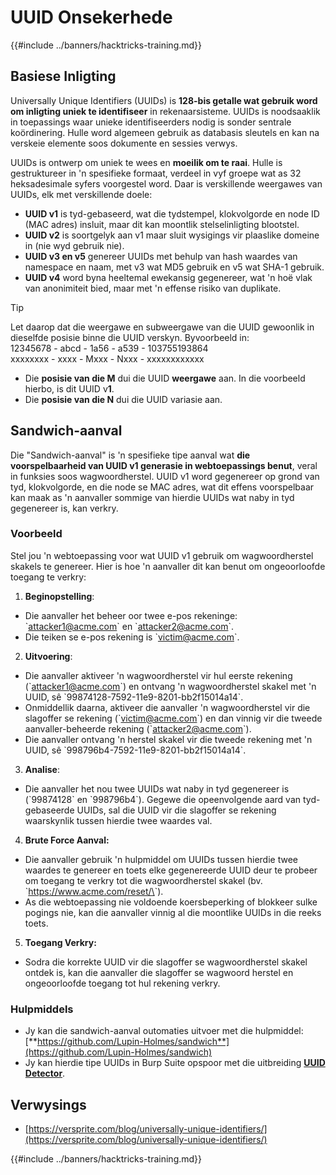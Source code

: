 # UUID Onsekerhede

{{#include ../banners/hacktricks-training.md}}

## Basiese Inligting

Universally Unique Identifiers (UUIDs) is **128-bis getalle wat gebruik word om inligting uniek te identifiseer** in rekenaarsisteme. UUIDs is noodsaaklik in toepassings waar unieke identifiseerders nodig is sonder sentrale koördinering. Hulle word algemeen gebruik as databasis sleutels en kan na verskeie elemente soos dokumente en sessies verwys.

UUIDs is ontwerp om uniek te wees en **moeilik om te raai**. Hulle is gestruktureer in 'n spesifieke formaat, verdeel in vyf groepe wat as 32 heksadesimale syfers voorgestel word. Daar is verskillende weergawes van UUIDs, elk met verskillende doele:

- **UUID v1** is tyd-gebaseerd, wat die tydstempel, klokvolgorde en node ID (MAC adres) insluit, maar dit kan moontlik stelselinligting blootstel.
- **UUID v2** is soortgelyk aan v1 maar sluit wysigings vir plaaslike domeine in (nie wyd gebruik nie).
- **UUID v3 en v5** genereer UUIDs met behulp van hash waardes van namespace en naam, met v3 wat MD5 gebruik en v5 wat SHA-1 gebruik.
- **UUID v4** word byna heeltemal ewekansig gegenereer, wat 'n hoë vlak van anonimiteit bied, maar met 'n effense risiko van duplikate.

> [!TIP]
> Let daarop dat die weergawe en subweergawe van die UUID gewoonlik in dieselfde posisie binne die UUID verskyn. Byvoorbeeld in:\
> 12345678 - abcd - 1a56 - a539 - 103755193864\
> xxxxxxxx - xxxx - Mxxx - Nxxx - xxxxxxxxxxxx
>
> - Die **posisie van die M** dui die UUID **weergawe** aan. In die voorbeeld hierbo, is dit UUID v**1**.
> - Die **posisie van die N** dui die UUID variasie aan.

## Sandwich-aanval

Die "Sandwich-aanval" is 'n spesifieke tipe aanval wat **die voorspelbaarheid van UUID v1 generasie in webtoepassings benut**, veral in funksies soos wagwoordherstel. UUID v1 word gegenereer op grond van tyd, klokvolgorde, en die node se MAC adres, wat dit effens voorspelbaar kan maak as 'n aanvaller sommige van hierdie UUIDs wat naby in tyd gegenereer is, kan verkry.

### Voorbeeld

Stel jou 'n webtoepassing voor wat UUID v1 gebruik om wagwoordherstel skakels te genereer. Hier is hoe 'n aanvaller dit kan benut om ongeoorloofde toegang te verkry:

1. **Beginopstelling**:

- Die aanvaller het beheer oor twee e-pos rekeninge: \`attacker1@acme.com\` en \`attacker2@acme.com\`.
- Die teiken se e-pos rekening is \`victim@acme.com\`.

2. **Uitvoering**:

- Die aanvaller aktiveer 'n wagwoordherstel vir hul eerste rekening (\`attacker1@acme.com\`) en ontvang 'n wagwoordherstel skakel met 'n UUID, sê \`99874128-7592-11e9-8201-bb2f15014a14\`.
- Onmiddellik daarna, aktiveer die aanvaller 'n wagwoordherstel vir die slagoffer se rekening (\`victim@acme.com\`) en dan vinnig vir die tweede aanvaller-beheerde rekening (\`attacker2@acme.com\`).
- Die aanvaller ontvang 'n herstel skakel vir die tweede rekening met 'n UUID, sê \`998796b4-7592-11e9-8201-bb2f15014a14\`.

3. **Analise**:

- Die aanvaller het nou twee UUIDs wat naby in tyd gegenereer is (\`99874128\` en \`998796b4\`). Gegewe die opeenvolgende aard van tyd-gebaseerde UUIDs, sal die UUID vir die slagoffer se rekening waarskynlik tussen hierdie twee waardes val.

4. **Brute Force Aanval:**

- Die aanvaller gebruik 'n hulpmiddel om UUIDs tussen hierdie twee waardes te genereer en toets elke gegenereerde UUID deur te probeer om toegang te verkry tot die wagwoordherstel skakel (bv. \`https://www.acme.com/reset/\<generated-UUID>\`).
- As die webtoepassing nie voldoende koersbeperking of blokkeer sulke pogings nie, kan die aanvaller vinnig al die moontlike UUIDs in die reeks toets.

5. **Toegang Verkry:**

- Sodra die korrekte UUID vir die slagoffer se wagwoordherstel skakel ontdek is, kan die aanvaller die slagoffer se wagwoord herstel en ongeoorloofde toegang tot hul rekening verkry.

### Hulpmiddels

- Jy kan die sandwich-aanval outomaties uitvoer met die hulpmiddel: [**https://github.com/Lupin-Holmes/sandwich**](https://github.com/Lupin-Holmes/sandwich)
- Jy kan hierdie tipe UUIDs in Burp Suite opspoor met die uitbreiding [**UUID Detector**](https://portswigger.net/bappstore/65f32f209a72480ea5f1a0dac4f38248).

## Verwysings

- [https://versprite.com/blog/universally-unique-identifiers/](https://versprite.com/blog/universally-unique-identifiers/)

{{#include ../banners/hacktricks-training.md}}
